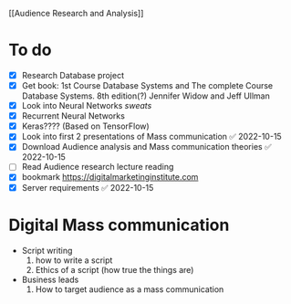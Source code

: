 
[[Audience Research and Analysis]]
# To do 
- [x]  Research Database project 
- [x] Get book: 1st Course Database Systems and The complete Course Database Systems. 8th edition(?) Jennifer Widow and Jeff Ullman 
- [x] Look into Neural Networks *sweats*
- [x] Recurrent Neural Networks 
- [x] Keras???? (Based on TensorFlow)
- [x] Look into first 2 presentations of Mass communication ✅ 2022-10-15
- [x] Download Audience analysis and Mass communication theories ✅ 2022-10-15
- [ ] Read Audience research lecture reading
- [x] bookmark  https://digitalmarketinginstitute.com
- [x] Server requirements ✅ 2022-10-15

# Digital Mass communication
- Script writing
  1. how to write a script
  2. Ethics of a script (how true the things are)
- Business leads
  1. How to target audience as a mass communication